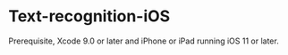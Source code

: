 # Text-recognition-iOS
Prerequisite, Xcode 9.0 or later and iPhone or iPad running iOS 11 or later.
